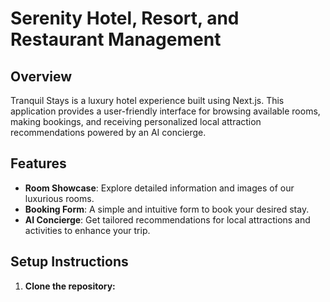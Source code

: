 # Serenity Hotel, Resort, and Restaurant Management

## Overview

Tranquil Stays is a luxury hotel experience built using Next.js. This application provides a user-friendly interface for browsing available rooms, making bookings, and receiving personalized local attraction recommendations powered by an AI concierge.

## Features

*   **Room Showcase**: Explore detailed information and images of our luxurious rooms.
*   **Booking Form**: A simple and intuitive form to book your desired stay.
*   **AI Concierge**: Get tailored recommendations for local attractions and activities to enhance your trip.

## Setup Instructions

1.  **Clone the repository:**

